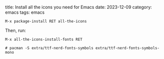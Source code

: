 title: Install all the icons you need for Emacs
date: 2023-12-09
category: emacs
tags: emacs

```text
M-x package-install RET all-the-icons
```

Then, run:
```text
M-x all-the-icons-install-fonts RET
```

```text
# pacman -S extra/ttf-nerd-fonts-symbols extra/ttf-nerd-fonts-symbols-mono
```
